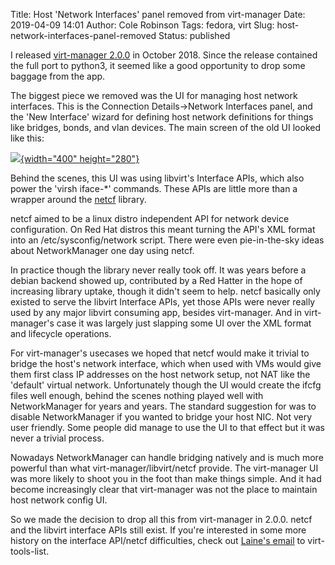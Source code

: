 Title: Host 'Network Interfaces' panel removed from virt-manager
Date: 2019-04-09 14:01
Author: Cole Robinson
Tags: fedora, virt
Slug: host-network-interfaces-panel-removed
Status: published

I released [virt-manager 2.0.0](https://www.redhat.com/archives/virt-tools-list/2018-October/msg00087.html) in October 2018. Since the release contained the full port to python3, it seemed like a good opportunity to drop some baggage from the app.

The biggest piece we removed was the UI for managing host network interfaces. This is the Connection Details-\>Network Interfaces panel, and the 'New Interface' wizard for defining host network definitions for things like bridges, bonds, and vlan devices. The main screen of the old UI looked like this:


[![](https://2.bp.blogspot.com/-z9wAKvWEkck/XKvexfuWBqI/AAAAAAAAC5w/4j3bap-0-7cQxeMQ9bhQl5a-969EK4kpACLcBGAs/s400/Screenshot%2Bfrom%2B2019-04-08%2B19-47-21.png){width="400" height="280"}](https://2.bp.blogspot.com/-z9wAKvWEkck/XKvexfuWBqI/AAAAAAAAC5w/4j3bap-0-7cQxeMQ9bhQl5a-969EK4kpACLcBGAs/s1600/Screenshot%2Bfrom%2B2019-04-08%2B19-47-21.png)


Behind the scenes, this UI was using libvirt's Interface APIs, which also power the 'virsh iface-\*' commands. These APIs are little more than a wrapper around the [netcf](https://pagure.io/netcf) library.

netcf aimed to be a linux distro independent API for network device configuration. On Red Hat distros this meant turning the API's XML format into an /etc/sysconfig/network script. There were even pie-in-the-sky ideas about NetworkManager one day using netcf.

In practice though the library never really took off. It was years before a debian backend showed up, contributed by a Red Hatter in the hope of increasing library uptake, though it didn't seem to help. netcf basically only existed to serve the libvirt Interface APIs, yet those APIs were never really used by any major libvirt consuming app, besides virt-manager. And in virt-manager's case it was largely just slapping some UI over the XML format and lifecycle operations.

For virt-manager's usecases we hoped that netcf would make it trivial to bridge the host's network interface, which when used with VMs would give them first class IP addresses on the host network setup, not NAT like the 'default' virtual network. Unfortunately though the UI would create the ifcfg files well enough, behind the scenes nothing played well with NetworkManager for years and years. The standard suggestion for was to disable NetworkManager if you wanted to bridge your host NIC. Not very user friendly. Some people did manage to use the UI to that effect but it was never a trivial process.


Nowadays NetworkManager can handle bridging natively and is much more powerful than what virt-manager/libvirt/netcf provide. The virt-manager UI was more likely to shoot you in the foot than make things simple. And it had become increasingly clear that virt-manager was not the place to maintain host network config UI.

So we made the decision to drop all this from virt-manager in 2.0.0. netcf and the libvirt interface APIs still exist. If you're interested in some more history on the interface API/netcf difficulties, check out [Laine's email](https://www.redhat.com/archives/virt-tools-list/2018-October/msg00049.html) to virt-tools-list.

